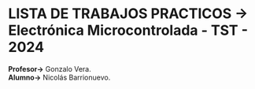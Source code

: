 # LISTA DE TRABAJOS PRACTICOS → Electrónica Microcontrolada - TST - 2024

**Profesor→** Gonzalo Vera.  
**Alumno→** Nicolás Barrionuevo.
